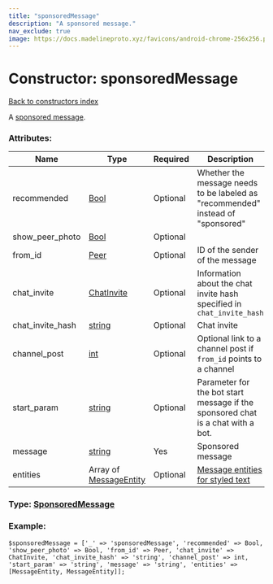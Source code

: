 ```yaml
---
title: "sponsoredMessage"
description: "A sponsored message."
nav_exclude: true
image: https://docs.madelineproto.xyz/favicons/android-chrome-256x256.png
---
```

# Constructor: sponsoredMessage  
[Back to constructors index](/API_docs/constructors/index.html)



A [sponsored message](https://core.telegram.org/api/sponsored-messages).

### Attributes:

| Name     |    Type       | Required | Description |
|----------|---------------|----------|-------------|
|recommended|[Bool](/API_docs/types/Bool.html) | Optional|Whether the message needs to be labeled as "recommended" instead of "sponsored"|
|show\_peer\_photo|[Bool](/API_docs/types/Bool.html) | Optional|
|from\_id|[Peer](/API_docs/types/Peer.html) | Optional|ID of the sender of the message|
|chat\_invite|[ChatInvite](/API_docs/types/ChatInvite.html) | Optional|Information about the chat invite hash specified in `chat_invite_hash`|
|chat\_invite\_hash|[string](/API_docs/types/string.html) | Optional|Chat invite|
|channel\_post|[int](/API_docs/types/int.html) | Optional|Optional link to a channel post if `from_id` points to a channel|
|start\_param|[string](/API_docs/types/string.html) | Optional|Parameter for the bot start message if the sponsored chat is a chat with a bot.|
|message|[string](/API_docs/types/string.html) | Yes|Sponsored message|
|entities|Array of [MessageEntity](/API_docs/types/MessageEntity.html) | Optional|[Message entities for styled text](https://core.telegram.org/api/entities)|



### Type: [SponsoredMessage](/API_docs/types/SponsoredMessage.html)


### Example:

```
$sponsoredMessage = ['_' => 'sponsoredMessage', 'recommended' => Bool, 'show_peer_photo' => Bool, 'from_id' => Peer, 'chat_invite' => ChatInvite, 'chat_invite_hash' => 'string', 'channel_post' => int, 'start_param' => 'string', 'message' => 'string', 'entities' => [MessageEntity, MessageEntity]];
```  
